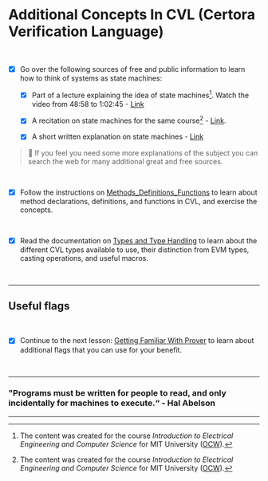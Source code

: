 # Additional Concepts In CVL (Certora Verification Language)

</br>

- [x] Go over the following sources of free and public information to learn how to think of systems as state machines:

  - [x] Part of a lecture explaining the idea of state machines[^1]. Watch the video from 48:58 to 1:02:45 - [Link](https://youtu.be/cQntMUMQyRw?t=2938)

  - [x] A recitation on state machines for the same course[^1] - [Link](https://youtu.be/8FWfmvj3HYw).

  - [x] A short written explanation on state machines - [Link](https://www.cs.cornell.edu/courses/cs211/2006sp/Lectures/L26-MoreGraphs/state_mach.html)

> :memo: If you feel you need some more explanations of the subject you can search the web for many additional great and free sources.

[^1]: The content was created for the course _Introduction to Electrical Engineering and Computer Science_ for MIT University ([OCW](https://ocw.mit.edu/)).
[^2]: Notes created by Prof. Andrew Myers from Cornell University for the course _CS 211_.

</br>

- [x] Follow the instructions on [Methods_Definitions_Functions](Methods_Definitions_Functions) to learn about method declarations, definitions, and functions in CVL, and exercise the concepts.

</br>

- [x] Read the documentation on [Types and Type Handling](https://docs.certora.com/en/latest/docs/cvl/types.html) to learn about the different CVL types available to use, their distinction from EVM types, casting operations, and useful macros.

</br>

---

## Useful flags

</br>

- [x] Continue to the next lesson: [Getting Familiar With Prover](../05.Lesson_GettingFamiliarWithProver) to learn about additional flags that you can use for your benefit.

</br>

---

### "Programs must be written for people to read, and only incidentally for machines to execute.“ - Hal Abelson

---
